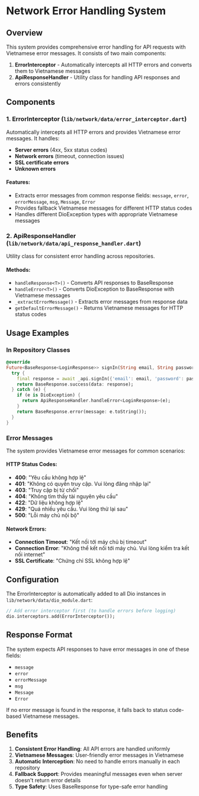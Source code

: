 # Network Error Handling System

## Overview

This system provides comprehensive error handling for API requests with Vietnamese error messages. It consists of two main components:

1. **ErrorInterceptor** - Automatically intercepts all HTTP errors and converts them to Vietnamese messages
2. **ApiResponseHandler** - Utility class for handling API responses and errors consistently

## Components

### 1. ErrorInterceptor (`lib/network/data/error_interceptor.dart`)

Automatically intercepts all HTTP errors and provides Vietnamese error messages. It handles:

- **Server errors** (4xx, 5xx status codes)
- **Network errors** (timeout, connection issues)
- **SSL certificate errors**
- **Unknown errors**

#### Features:
- Extracts error messages from common response fields: `message`, `error`, `errorMessage`, `msg`, `Message`, `Error`
- Provides fallback Vietnamese messages for different HTTP status codes
- Handles different DioException types with appropriate Vietnamese messages

### 2. ApiResponseHandler (`lib/network/data/api_response_handler.dart`)

Utility class for consistent error handling across repositories.

#### Methods:
- `handleResponse<T>()` - Converts API responses to BaseResponse
- `handleError<T>()` - Converts DioException to BaseResponse with Vietnamese messages
- `_extractErrorMessage()` - Extracts error messages from response data
- `getDefaultErrorMessage()` - Returns Vietnamese messages for HTTP status codes

## Usage Examples

### In Repository Classes

```dart
@override
Future<BaseResponse<LoginResponse>> signIn(String email, String password) async {
  try {
    final response = await _api.signIn({'email': email, 'password': password});
    return BaseResponse.success(data: response);
  } catch (e) {
    if (e is DioException) {
      return ApiResponseHandler.handleError<LoginResponse>(e);
    }
    return BaseResponse.error(message: e.toString());
  }
}
```

### Error Messages

The system provides Vietnamese error messages for common scenarios:

#### HTTP Status Codes:
- **400**: "Yêu cầu không hợp lệ"
- **401**: "Không có quyền truy cập. Vui lòng đăng nhập lại"
- **403**: "Truy cập bị từ chối"
- **404**: "Không tìm thấy tài nguyên yêu cầu"
- **422**: "Dữ liệu không hợp lệ"
- **429**: "Quá nhiều yêu cầu. Vui lòng thử lại sau"
- **500**: "Lỗi máy chủ nội bộ"

#### Network Errors:
- **Connection Timeout**: "Kết nối tới máy chủ bị timeout"
- **Connection Error**: "Không thể kết nối tới máy chủ. Vui lòng kiểm tra kết nối internet"
- **SSL Certificate**: "Chứng chỉ SSL không hợp lệ"

## Configuration

The ErrorInterceptor is automatically added to all Dio instances in `lib/network/data/dio_module.dart`:

```dart
// Add error interceptor first (to handle errors before logging)
dio.interceptors.add(ErrorInterceptor());
```

## Response Format

The system expects API responses to have error messages in one of these fields:
- `message`
- `error`
- `errorMessage`
- `msg`
- `Message`
- `Error`

If no error message is found in the response, it falls back to status code-based Vietnamese messages.

## Benefits

1. **Consistent Error Handling**: All API errors are handled uniformly
2. **Vietnamese Messages**: User-friendly error messages in Vietnamese
3. **Automatic Interception**: No need to handle errors manually in each repository
4. **Fallback Support**: Provides meaningful messages even when server doesn't return error details
5. **Type Safety**: Uses BaseResponse<T> for type-safe error handling
